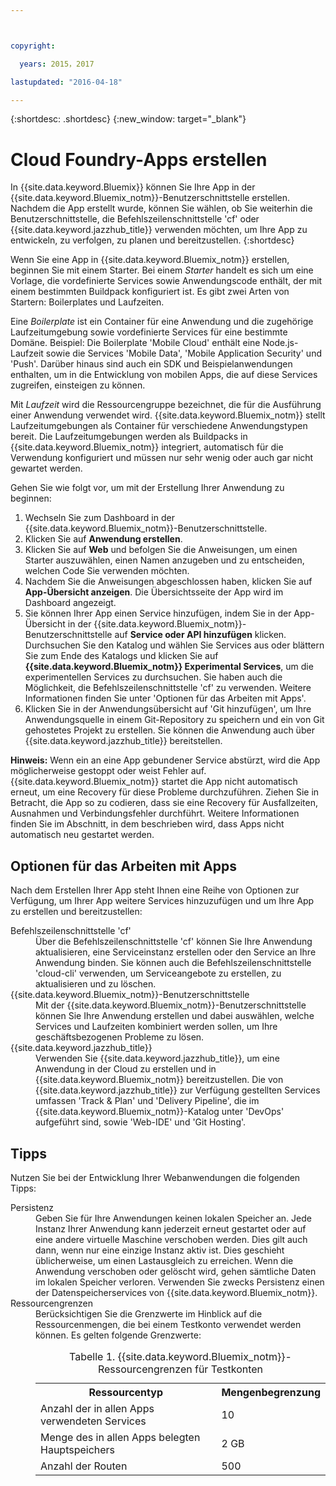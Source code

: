 ```yaml
---



copyright:

  years: 2015，2017

lastupdated: "2016-04-18"

---
```


{:shortdesc: .shortdesc}
{:new_window: target="_blank"}

# Cloud Foundry-Apps erstellen

In {{site.data.keyword.Bluemix}} können Sie Ihre App in der {{site.data.keyword.Bluemix_notm}}-Benutzerschnittstelle erstellen. Nachdem die App erstellt wurde, können Sie wählen, ob Sie weiterhin die Benutzerschnittstelle, die Befehlszeilenschnittstelle 'cf' oder {{site.data.keyword.jazzhub_title}} verwenden möchten, um Ihre App zu entwickeln, zu verfolgen, zu planen und bereitzustellen.
{:shortdesc}

Wenn Sie eine App in {{site.data.keyword.Bluemix_notm}} erstellen, beginnen Sie mit einem
Starter. Bei einem *Starter* handelt es sich um eine Vorlage, die vordefinierte Services sowie Anwendungscode enthält, der mit einem bestimmten Buildpack konfiguriert ist. Es gibt zwei Arten von Startern: Boilerplates und Laufzeiten. 

Eine *Boilerplate* ist ein Container für eine Anwendung und die zugehörige Laufzeitumgebung sowie vordefinierte Services für eine bestimmte Domäne. Beispiel: Die Boilerplate 'Mobile Cloud'
enthält eine Node.js-Laufzeit sowie die Services 'Mobile Data', 'Mobile Application Security' und 'Push'. Darüber hinaus sind auch ein SDK und Beispielanwendungen enthalten, um in die Entwicklung von mobilen Apps, die auf diese Services zugreifen, einsteigen
zu können.

Mit *Laufzeit* wird die Ressourcengruppe bezeichnet, die für die Ausführung einer Anwendung verwendet
wird. {{site.data.keyword.Bluemix_notm}} stellt Laufzeitumgebungen als Container für verschiedene Anwendungstypen bereit. Die
Laufzeitumgebungen werden als Buildpacks in {{site.data.keyword.Bluemix_notm}} integriert,
automatisch für die Verwendung konfiguriert und müssen nur sehr wenig oder auch gar nicht gewartet werden.

Gehen Sie wie folgt vor, um mit der Erstellung Ihrer Anwendung zu beginnen:
  1. Wechseln Sie zum Dashboard in der {{site.data.keyword.Bluemix_notm}}-Benutzerschnittstelle.
  2. Klicken Sie auf **Anwendung erstellen**.
  3. Klicken Sie auf **Web** und befolgen Sie die Anweisungen, um einen Starter auszuwählen, einen Namen anzugeben und zu entscheiden, welchen Code Sie verwenden möchten.
  4. Nachdem Sie die Anweisungen abgeschlossen haben, klicken Sie auf **App-Übersicht anzeigen**. Die Übersichtsseite der App wird im Dashboard angezeigt.
  5. Sie können Ihrer App einen Service hinzufügen, indem Sie in der App-Übersicht in der {{site.data.keyword.Bluemix_notm}}-Benutzerschnittstelle auf **Service oder API hinzufügen** klicken. Durchsuchen Sie den Katalog und wählen Sie Services aus oder blättern Sie zum Ende des Katalogs und klicken Sie auf **{{site.data.keyword.Bluemix_notm}} Experimental Services**, um die experimentellen Services zu durchsuchen. Sie haben auch die Möglichkeit, die Befehlszeilenschnittstelle 'cf' zu verwenden. Weitere Informationen finden Sie unter 'Optionen für das Arbeiten mit Apps'.
  6. Klicken Sie in der Anwendungsübersicht auf 'Git hinzufügen', um Ihre Anwendungsquelle in einem Git-Repository zu speichern und ein von Git gehostetes Projekt zu erstellen. Sie können die Anwendung auch über
{{site.data.keyword.jazzhub_title}}
bereitstellen.

**Hinweis:** Wenn ein an eine App gebundener Service abstürzt, wird die App
möglicherweise gestoppt oder weist Fehler auf. {{site.data.keyword.Bluemix_notm}} startet die App nicht automatisch erneut, um eine Recovery für diese Probleme durchzuführen. Ziehen Sie in Betracht, die App so zu codieren, dass sie eine Recovery für Ausfallzeiten, Ausnahmen und Verbindungsfehler durchführt. Weitere Informationen finden Sie im Abschnitt, in dem beschrieben wird, dass Apps nicht automatisch neu gestartet werden.

## Optionen für das Arbeiten mit Apps

Nach dem Erstellen Ihrer App steht Ihnen eine Reihe von Optionen zur Verfügung, um Ihrer App weitere Services hinzuzufügen und um Ihre App
zu erstellen und bereitzustellen:

<dl><dt>Befehlszeilenschnittstelle 'cf'</dt>
<dd>Über die Befehlszeilenschnittstelle 'cf' können Sie Ihre Anwendung aktualisieren, eine Serviceinstanz erstellen oder den Service an
Ihre Anwendung binden. Sie können auch die Befehlszeilenschnittstelle 'cloud-cli' verwenden, um Serviceangebote zu
erstellen, zu aktualisieren und zu löschen.</dd>
<dt>{{site.data.keyword.Bluemix_notm}}-Benutzerschnittstelle</dt>
<dd>Mit der {{site.data.keyword.Bluemix_notm}}-Benutzerschnittstelle können Sie Ihre Anwendung erstellen und dabei
auswählen, welche Services und Laufzeiten kombiniert werden sollen, um Ihre geschäftsbezogenen Probleme zu lösen.</dd>
<dt>{{site.data.keyword.jazzhub_title}}</dt>
<dd>Verwenden Sie {{site.data.keyword.jazzhub_title}}, um eine Anwendung in der Cloud zu erstellen und in {{site.data.keyword.Bluemix_notm}} bereitzustellen. Die von {{site.data.keyword.jazzhub_title}} zur Verfügung gestellten Services umfassen 'Track & Plan' und 'Delivery Pipeline', die im {{site.data.keyword.Bluemix_notm}}-Katalog unter 'DevOps' aufgeführt sind, sowie 'Web-IDE' und 'Git Hosting'.</dd>
</dl>

## Tipps

Nutzen Sie bei der Entwicklung Ihrer Webanwendungen die folgenden Tipps:

<dl><dt>Persistenz</dt>
<dd>Geben Sie für Ihre Anwendungen keinen lokalen Speicher an. Jede Instanz Ihrer Anwendung kann jederzeit
erneut gestartet oder auf eine andere virtuelle Maschine verschoben werden. Dies gilt auch dann, wenn nur eine einzige Instanz aktiv ist. Dies geschieht
üblicherweise, um einen Lastausgleich zu erreichen. Wenn die Anwendung verschoben oder gelöscht wird, gehen sämtliche Daten im
lokalen Speicher verloren. Verwenden Sie zwecks Persistenz einen der Datenspeicherservices von {{site.data.keyword.Bluemix_notm}}.</dd>
<dt>Ressourcengrenzen</dt>
<dd>Berücksichtigen Sie die Grenzwerte im Hinblick auf die Ressourcenmengen, die bei einem Testkonto verwendet
werden können. Es gelten folgende Grenzwerte:
<table style="width:100%">
<caption>Tabelle 1. {{site.data.keyword.Bluemix_notm}}-Ressourcengrenzen für Testkonten</caption>
  <th>Ressourcentyp</th>	<th>Mengenbegrenzung</th>
<tr><td>Anzahl der in allen Apps verwendeten Services</td> <td>10</td>
<tr><td>Menge des in allen Apps belegten Hauptspeichers</td> <td>	2 GB</td>
<tr><td>Anzahl der Routen</td> <td>500</td>
</table>
</dd></dl>
